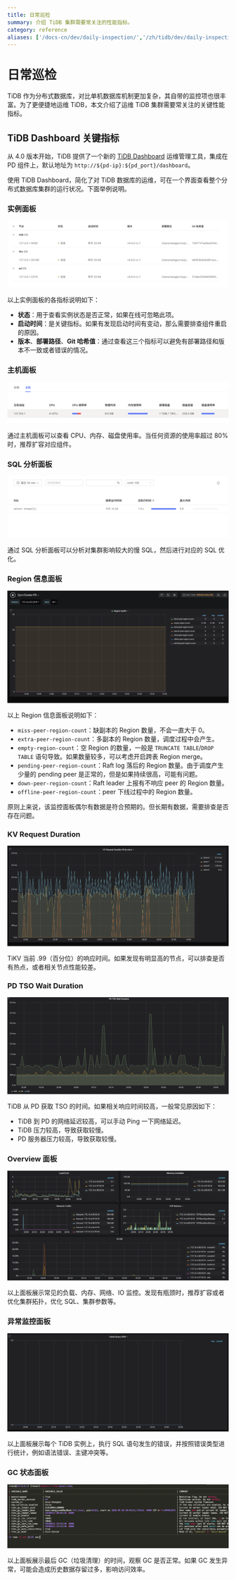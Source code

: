 ```yaml
---
title: 日常巡检
summary: 介绍 TiDB 集群需要常关注的性能指标。
category: reference
aliases: ['/docs-cn/dev/daily-inspection/','/zh/tidb/dev/daily-inspection']
---
```


# 日常巡检

TiDB 作为分布式数据库，对比单机数据库机制更加复杂，其自带的监控项也很丰富。为了更便捷地运维 TiDB，本文介绍了运维 TiDB 集群需要常关注的关键性能指标。

## TiDB Dashboard 关键指标

从 4.0 版本开始，TiDB 提供了一个新的 [TiDB Dashboard](/dashboard/dashboard-intro.md) 运维管理工具，集成在 PD 组件上，默认地址为 `http://${pd-ip}:${pd_port}/dashboard`。

使用 TiDB Dashboard，简化了对 TiDB 数据库的运维，可在一个界面查看整个分布式数据库集群的运行状况。下面举例说明。

### 实例面板

![实例面板](/media/instance-status-panel.png)

以上实例面板的各指标说明如下：

+ **状态**：用于查看实例状态是否正常，如果在线可忽略此项。
+ **启动时间**：是关键指标。如果有发现启动时间有变动，那么需要排查组件重启的原因。
+ **版本**、**部署路径**、**Git 哈希值**：通过查看这三个指标可以避免有部署路径和版本不一致或者错误的情况。

### 主机面板

![主机面板](/media/host-panel.png)

通过主机面板可以查看 CPU、内存、磁盘使用率。当任何资源的使用率超过 80% 时，推荐扩容对应组件。

### SQL 分析面板

![SQL 分析面板](/media/sql-analysis-panel.png)

通过 SQL 分析面板可以分析对集群影响较大的慢 SQL，然后进行对应的 SQL 优化。

### Region 信息面板

![Region 信息面板](/media/region-panel.png)

以上 Region 信息面板说明如下：

+ `miss-peer-region-count`：缺副本的 Region 数量，不会一直大于 0。
+ `extra-peer-region-count`：多副本的 Region 数量，调度过程中会产生。
+ `empty-region-count`：空 Region 的数量，一般是 `TRUNCATE TABLE`/`DROP TABLE` 语句导致。如果数量较多，可以考虑开启跨表 Region merge。
+ `pending-peer-region-count`：Raft log 落后的 Region 数量。由于调度产生少量的 pending peer 是正常的，但是如果持续很高，可能有问题。
+ `down-peer-region-count`：Raft leader 上报有不响应 peer 的 Region 数量。
+ `offline-peer-region-count`：peer 下线过程中的 Region 数量。

原则上来说，该监控面板偶尔有数据是符合预期的。但长期有数据，需要排查是否存在问题。

### KV Request Duration

![TiKV 相应时间](/media/kv-duration-panel.png)

TiKV 当前 .99（百分位）的响应时间。如果发现有明显高的节点，可以排查是否有热点，或者相关节点性能较差。

### PD TSO Wait Duration

![TiDB 从 PD 获取 TSO 的时间](/media/pd-duration-panel.png)

TiDB 从 PD 获取 TSO 的时间。如果相关响应时间较高，一般常见原因如下：

+ TiDB 到 PD 的网络延迟较高，可以手动 Ping 一下网络延迟。
+ TiDB 压力较高，导致获取较慢。
+ PD 服务器压力较高，导致获取较慢。

### Overview 面板

![Overview 面板](/media/overview-panel.png)

以上面板展示常见的负载、内存、网络、IO 监控。发现有瓶颈时，推荐扩容或者优化集群拓扑，优化 SQL、集群参数等。

### 异常监控面板

![异常监控面板](/media/failed-query-panel.png)

以上面板展示每个 TiDB 实例上，执行 SQL 语句发生的错误，并按照错误类型进行统计，例如语法错误、主键冲突等。

### GC 状态面板

![GC 状态面板](/media/garbage-collation-panel.png)

以上面板展示最后 GC（垃圾清理）的时间，观察 GC 是否正常。如果 GC 发生异常，可能会造成历史数据存留过多，影响访问效率。
